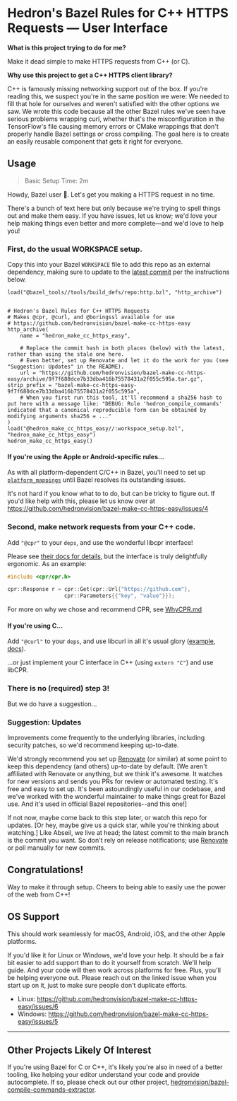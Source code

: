 # Hedron's Bazel Rules for C++ HTTPS Requests — User Interface

**What is this project trying to do for me?**

Make it dead simple to make HTTPS requests from C++ (or C).

**Why use this project to get a C++ HTTPS client library?**

C++ is famously missing networking support out of the box. If you're reading this, we suspect you're in the same position we were: We needed to fill that hole for ourselves and weren't satisfied with the other options we saw. We wrote this code because all the other Bazel rules we've seen have serious problems wrapping curl, whether that's the misconfiguration in the TensorFlow's file causing memory errors or CMake wrappings that don't properly handle Bazel settings or cross compiling. The goal here is to create an easily reusable component that gets it right for everyone.

## Usage

> Basic Setup Time: 2m

Howdy, Bazel user 🤠. Let's get you making a HTTPS request in no time.

There's a bunch of text here but only because we're trying to spell things out and make them easy. If you have issues, let us know; we'd love your help making things even better and more complete—and we'd love to help you!

### First, do the usual WORKSPACE setup.

Copy this into your Bazel `WORKSPACE` file to add this repo as an external dependency, making sure to update to the [latest commit](https://github.com/hedronvision/bazel-make-cc-https-easy/commits/main) per the instructions below.

```Starlark
load("@bazel_tools//tools/build_defs/repo:http.bzl", "http_archive")


# Hedron's Bazel Rules for C++ HTTPS Requests
# Makes @cpr, @curl, and @boringssl available for use
# https://github.com/hedronvision/bazel-make-cc-https-easy
http_archive(
    name = "hedron_make_cc_https_easy",

    # Replace the commit hash in both places (below) with the latest, rather than using the stale one here.
    # Even better, set up Renovate and let it do the work for you (see "Suggestion: Updates" in the README).
    url = "https://github.com/hedronvision/bazel-make-cc-https-easy/archive/9f7f680dce7b33dba416b75578431a2f055c595a.tar.gz",        strip_prefix = "bazel-make-cc-https-easy-9f7f680dce7b33dba416b75578431a2f055c595a",
    # When you first run this tool, it'll recommend a sha256 hash to put here with a message like: "DEBUG: Rule 'hedron_compile_commands' indicated that a canonical reproducible form can be obtained by modifying arguments sha256 = ..."
)
load("@hedron_make_cc_https_easy//:workspace_setup.bzl", "hedron_make_cc_https_easy")
hedron_make_cc_https_easy()
```

#### If you're using the Apple or Android-specific rules...

As with all platform-dependent C/C++ in Bazel, you'll need to set up [`platform_mappings`](https://bazel.build/concepts/platforms#platform-mappings) until Bazel resolves its outstanding issues.

It's not hard if you know what to to do, but can be tricky to figure out. If you'd like help with this, please let us know over at https://github.com/hedronvision/bazel-make-cc-https-easy/issues/4

### Second, make network requests from your C++ code.

Add `"@cpr"` to your `deps`, and use the wonderful libcpr interface!

Please see [their docs for details](https://docs.libcpr.org), but the interface is truly delightfully ergonomic. As an example:

```C++
#include <cpr/cpr.h>

cpr::Response r = cpr::Get(cpr::Url{"https://github.com"},
                  cpr::Parameters{{"key", "value"}});
```

For more on why we chose and recommend CPR, see [WhyCPR.md](WhyCPR.md)

#### If you're using C...

Add `"@curl"` to your `deps`, and use libcurl in all it's usual glory ([example](https://gist.github.com/whoshuu/2dc858b8730079602044), [docs](https://curl.se/libcurl/c/)).

...or just implement your C interface in C++ (using `extern "C"`) and use libCPR.

### There is no (required) step 3!

But we do have a suggestion...

### Suggestion: Updates

Improvements come frequently to the underlying libraries, including security patches, so we'd recommend keeping up-to-date.

We'd strongly recommend you set up [Renovate](https://github.com/renovatebot/renovate) (or similar) at some point to keep this dependency (and others) up-to-date by default. [We aren't affiliated with Renovate or anything, but we think it's awesome. It watches for new versions and sends you PRs for review or automated testing. It's free and easy to set up. It's been astoundingly useful in our codebase, and we've worked with the wonderful maintainer to make things great for Bazel use. And it's used in official Bazel repositories--and this one!]

If not now, maybe come back to this step later, or watch this repo for updates. [Or hey, maybe give us a quick star, while you're thinking about watching.] Like Abseil, we live at head; the latest commit to the main branch is the commit you want. So don't rely on release notifications; use [Renovate](https://github.com/renovatebot/renovate) or poll manually for new commits.


## Congratulations!

Way to make it through setup. Cheers to being able to easily use the power of the web from C++!

## OS Support

This should work seamlessly for macOS, Android, iOS, and the other Apple platforms.

If you'd like it for Linux or Windows, we'd love your help. It should be a fair bit easier to add support than to do it yourself from scratch. We'll help guide. And your code will then work across platforms for free. Plus, you'll be helping everyone out. Please reach out on the linked issue when you start up on it, just to make sure people don't duplicate efforts.
- Linux: https://github.com/hedronvision/bazel-make-cc-https-easy/issues/6
- Windows: https://github.com/hedronvision/bazel-make-cc-https-easy/issues/5

---

## Other Projects Likely Of Interest

If you're using Bazel for C or C++, it's likely you're also in need of a better tooling, like helping your editor understand your code and provide autocomplete.
If so, please check out our other project, [hedronvision/bazel-compile-commands-extractor](https://github.com/hedronvision/bazel-compile-commands-extractor).
